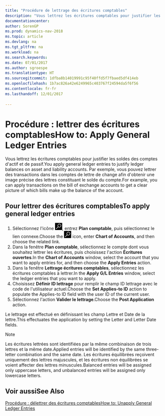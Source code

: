 ```yaml
---
title: "Procédure de lettrage des écritures comptables"
description: "Vous lettrez les écritures comptables pour justifier les soldes des comptes d'actif et de passif."
documentationcenter: 
author: SorenGP
ms.prod: dynamics-nav-2018
ms.topic: article
ms.devlang: na
ms.tgt_pltfrm: na
ms.workload: na
ms.search.keywords: 
ms.date: 07/01/2017
ms.author: sgroespe
ms.translationtype: HT
ms.sourcegitcommit: 1dfba8b14019991c95f40ffd5f7fbaed5df414eb
ms.openlocfilehash: 1b7ac826a42e6249965c403767f24594da5f6f56
ms.contentlocale: fr-fr
ms.lasthandoff: 12/01/2017

---
```

# <a name="how-to-apply-general-ledger-entries"></a><span data-ttu-id="ee18d-103">Procédure : lettrer des écritures comptables</span><span class="sxs-lookup"><span data-stu-id="ee18d-103">How to: Apply General Ledger Entries</span></span>
<span data-ttu-id="ee18d-104">Vous lettrez les écritures comptables pour justifier les soldes des comptes d'actif et de passif.</span><span class="sxs-lookup"><span data-stu-id="ee18d-104">You apply general ledger entries to justify ledger balances on asset and liability accounts.</span></span> <span data-ttu-id="ee18d-105">Par exemple, vous pouvez lettrer des transactions dans les comptes de lettre de change afin d'obtenir une image précise des lettres constituant le solde du compte.</span><span class="sxs-lookup"><span data-stu-id="ee18d-105">For example, you can apply transactions on the bill of exchange accounts to get a clear picture of which bills make up the balance of the account.</span></span>  

## <a name="to-apply-general-ledger-entries"></a><span data-ttu-id="ee18d-106">Pour lettrer des écritures comptables</span><span class="sxs-lookup"><span data-stu-id="ee18d-106">To apply general ledger entries</span></span>  

1.  <span data-ttu-id="ee18d-107">Sélectionnez l'icône ![Page ou état pour la recherche](../../media/ui-search/search_small.png "Page ou état pour la recherche"), entrez **Plan comptable**, puis sélectionnez le lien connexe.</span><span class="sxs-lookup"><span data-stu-id="ee18d-107">Choose the ![Search for Page or Report](../../media/ui-search/search_small.png "Search for Page or Report icon") icon, enter **Chart of Accounts**, and then choose the related link.</span></span>  
2.  <span data-ttu-id="ee18d-108">Dans la fenêtre **Plan comptable**, sélectionnez le compte dont vous souhaitez lettrer les écritures, puis choisissez l'action **Écritures ouvertes**.</span><span class="sxs-lookup"><span data-stu-id="ee18d-108">In the **Chart of Accounts** window, select the account that you want to apply entries for, and then choose the **Apply Entries** action.</span></span>  
3.  <span data-ttu-id="ee18d-109">Dans la fenêtre **Lettrage écritures comptables**, sélectionnez les écritures comptables à lettrer.</span><span class="sxs-lookup"><span data-stu-id="ee18d-109">In the **Apply G/L Entries** window, select the ledger entries that you want to apply.</span></span>  
4.  <span data-ttu-id="ee18d-110">Choisissez **Définir ID lettrage** pour remplir le champ ID lettrage avec le code de l'utilisateur actuel.</span><span class="sxs-lookup"><span data-stu-id="ee18d-110">Choose the **Set Applies-to ID** action to populate the Applies-to ID field with the user ID of the current user.</span></span>  
5.  <span data-ttu-id="ee18d-111">Sélectionnez l'action **Valider le lettrage**.</span><span class="sxs-lookup"><span data-stu-id="ee18d-111">Choose the **Post Application** action.</span></span>  

<span data-ttu-id="ee18d-112">Le lettrage est effectué en définissant les champ Lettre et Date de la lettre.</span><span class="sxs-lookup"><span data-stu-id="ee18d-112">This effectuates the application by setting the Letter and Letter Date fields.</span></span>  

> [!NOTE]  
>  <span data-ttu-id="ee18d-113">Les écritures lettrées sont identifiées par la même combinaison de trois lettres et la même date.</span><span class="sxs-lookup"><span data-stu-id="ee18d-113">Applied entries will be identified by the same three-letter combination and the same date.</span></span> <span data-ttu-id="ee18d-114">Les écritures équilibrées reçoivent uniquement des lettres majuscules, et les écritures non équilibrées se voient affecter des lettres minuscules.</span><span class="sxs-lookup"><span data-stu-id="ee18d-114">Balanced entries will be assigned only uppercase letters, and unbalanced entries will be assigned only lowercase letters.</span></span>  

## <a name="see-also"></a><span data-ttu-id="ee18d-115">Voir aussi</span><span class="sxs-lookup"><span data-stu-id="ee18d-115">See Also</span></span>  
 [<span data-ttu-id="ee18d-116">Procédure : délettrer des écritures comptables</span><span class="sxs-lookup"><span data-stu-id="ee18d-116">How to: Unapply General Ledger Entries</span></span>](how-to-unapply-general-ledger-entries.md)

